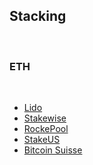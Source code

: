 ## Stacking 


<br>

### ETH

<br>

* [Lido](https://github.com/bt3gl-labs/Blockchain-DeFi-and-MEV/blob/main/DeFi/staking/Lido.md)
* [Stakewise](https://github.com/bt3gl-labs/Blockchain-DeFi-and-MEV/blob/main/DeFi/staking/Stakewise.md)
* [RockePool](https://rocketpool.net/)
* [StakeUS](https://staked.us/)
* [Bitcoin Suisse](https://www.bitcoinsuisse.com/staking)
